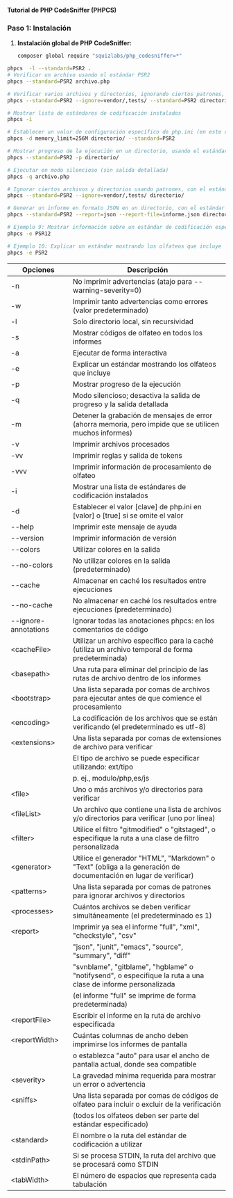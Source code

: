 **Tutorial de PHP CodeSniffer (PHPCS)**


### Paso 1: Instalación

1. **Instalación global de PHP CodeSniffer:**

   ```bash
   composer global require "squizlabs/php_codesniffer=*"
   ```

```bash
phpcs  -l --standard=PSR2 . 
# Verificar un archivo usando el estándar PSR2
phpcs --standard=PSR2 archivo.php

# Verificar varios archivos y directorios, ignorando ciertos patrones, usando el estándar PSR2
phpcs --standard=PSR2 --ignore=vendor/,tests/ --standard=PSR2 directorio1/ archivo1.php archivo2.php

# Mostrar lista de estándares de codificación instalados
phpcs -i

# Establecer un valor de configuración específico de php.ini (en este caso, aumentar el límite de memoria)
phpcs -d memory_limit=256M directorio/ --standard=PSR2

# Mostrar progreso de la ejecución en un directorio, usando el estándar PSR2
phpcs --standard=PSR2 -p directorio/

# Ejecutar en modo silencioso (sin salida detallada)
phpcs -q archivo.php

# Ignorar ciertos archivos y directorios usando patrones, con el estándar PSR2
phpcs --standard=PSR2 --ignore=vendor/,tests/ directorio/

# Generar un informe en formato JSON en un directorio, con el estándar PSR2
phpcs --standard=PSR2 --report=json --report-file=informe.json directorio/

# Ejemplo 9: Mostrar información sobre un estándar de codificación específico
phpcs -e PSR12

# Ejemplo 10: Explicar un estándar mostrando los olfateos que incluye
phpcs -e PSR2

```

| Opciones                   | Descripción                                                   |
|---------------------------|---------------------------------------------------------------|
| -n                        | No imprimir advertencias (atajo para --warning-severity=0)    |
| -w                        | Imprimir tanto advertencias como errores (valor predeterminado)|
| -l                        | Solo directorio local, sin recursividad                        |
| -s                        | Mostrar códigos de olfateo en todos los informes              |
| -a                        | Ejecutar de forma interactiva                                  |
| -e                        | Explicar un estándar mostrando los olfateos que incluye        |
| -p                        | Mostrar progreso de la ejecución                               |
| -q                        | Modo silencioso; desactiva la salida de progreso y la salida detallada|
| -m                        | Detener la grabación de mensajes de error (ahorra memoria, pero impide que se utilicen muchos informes)|
| -v                        | Imprimir archivos procesados                                   |
| -vv                       | Imprimir reglas y salida de tokens                             |
| -vvv                      | Imprimir información de procesamiento de olfateo               |
| -i                        | Mostrar una lista de estándares de codificación instalados     |
| -d                        | Establecer el valor [clave] de php.ini en [valor] o [true] si se omite el valor|
| --help                    | Imprimir este mensaje de ayuda                                 |
| --version                 | Imprimir información de versión                                |
| --colors                  | Utilizar colores en la salida                                   |
| --no-colors               | No utilizar colores en la salida (predeterminado)              |
| --cache                   | Almacenar en caché los resultados entre ejecuciones            |
| --no-cache                | No almacenar en caché los resultados entre ejecuciones (predeterminado)|
| --ignore-annotations      | Ignorar todas las anotaciones phpcs: en los comentarios de código|
| \<cacheFile>               | Utilizar un archivo específico para la caché (utiliza un archivo temporal de forma predeterminada)|
| \<basepath>                | Una ruta para eliminar del principio de las rutas de archivo dentro de los informes|
| \<bootstrap>               | Una lista separada por comas de archivos para ejecutar antes de que comience el procesamiento|
| \<encoding>                | La codificación de los archivos que se están verificando (el predeterminado es utf-8)|
| \<extensions>              | Una lista separada por comas de extensiones de archivo para verificar|
|                           | El tipo de archivo se puede especificar utilizando: ext/tipo   |
|                           | p. ej., modulo/php,es/js                                        |
| \<file>                    | Uno o más archivos y/o directorios para verificar              |
| \<fileList>                | Un archivo que contiene una lista de archivos y/o directorios para verificar (uno por línea)|
| \<filter>                  | Utilice el filtro "gitmodified" o "gitstaged", o especifique la ruta a una clase de filtro personalizada|
| \<generator>               | Utilice el generador "HTML", "Markdown" o "Text" (obliga a la generación de documentación en lugar de verificar)|
| \<patterns>                | Una lista separada por comas de patrones para ignorar archivos y directorios|
| \<processes>               | Cuántos archivos se deben verificar simultáneamente (el predeterminado es 1)|
| \<report>                  | Imprimir ya sea el informe "full", "xml", "checkstyle", "csv"|
|                           | "json", "junit", "emacs", "source", "summary", "diff"         |
|                           | "svnblame", "gitblame", "hgblame" o "notifysend", o especifique la ruta a una clase de informe personalizada|
|                           | (el informe "full" se imprime de forma predeterminada)         |
| \<reportFile>              | Escribir el informe en la ruta de archivo especificada         |
| \<reportWidth>             | Cuántas columnas de ancho deben imprimirse los informes de pantalla|
|                           | o establezca "auto" para usar el ancho de pantalla actual, donde sea compatible|
| \<severity>                | La gravedad mínima requerida para mostrar un error o advertencia|
| \<sniffs>                  | Una lista separada por comas de códigos de olfateo para incluir o excluir de la verificación|
|                           | (todos los olfateos deben ser parte del estándar especificado)  |
| \<standard>                | El nombre o la ruta del estándar de codificación a utilizar    |
| \<stdinPath>               | Si se procesa STDIN, la ruta del archivo que se procesará como STDIN|
| \<tabWidth>                | El número de espacios que representa cada tabulación           |

